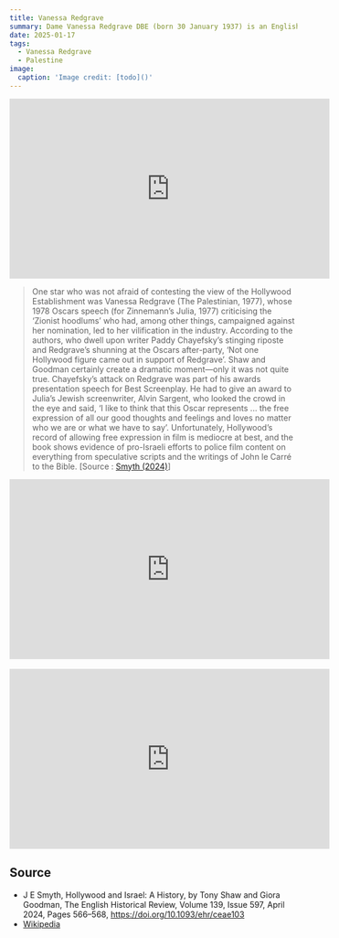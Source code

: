 ```yaml
---
title: Vanessa Redgrave
summary: Dame Vanessa Redgrave DBE (born 30 January 1937) is an English actress.
date: 2025-01-17
tags:
  - Vanessa Redgrave
  - Palestine
image:
  caption: 'Image credit: [todo]()'
---
```



<iframe width="560" height="315" src="https://www.youtube.com/embed/EeGWxHvKs48?si=TUKyD5m_QnEkY5mC" title="YouTube video player" frameborder="0" allow="accelerometer; autoplay; clipboard-write; encrypted-media; gyroscope; picture-in-picture; web-share" referrerpolicy="strict-origin-when-cross-origin" allowfullscreen></iframe>


> One star who was not afraid of contesting the view of the Hollywood Establishment was Vanessa Redgrave (The Palestinian, 1977), whose 1978 Oscars speech (for Zinnemann’s Julia, 1977) criticising the ‘Zionist hoodlums’ who had, among other things, campaigned against her nomination, led to her vilification in the industry. According to the authors, who dwell upon writer Paddy Chayefsky’s stinging riposte and Redgrave’s shunning at the Oscars after-party, ‘Not one Hollywood figure came out in support of Redgrave’. Shaw and Goodman certainly create a dramatic moment—only it was not quite true. Chayefsky’s attack on Redgrave was part of his awards presentation speech for Best Screenplay. He had to give an award to Julia’s Jewish screenwriter, Alvin Sargent, who looked the crowd in the eye and said, ‘I like to think that this Oscar represents ... the free expression of all our good thoughts and feelings and loves no matter who we are or what we have to say’. Unfortunately, Hollywood’s record of allowing free expression in film is mediocre at best, and the book shows evidence of pro-Israeli efforts to police film content on everything from speculative scripts and the writings of John le Carré to the Bible. [Source : [Smyth (2024)](https://doi.org/10.1093/ehr/ceae103)]  



<iframe width="560" height="315" src="https://www.youtube.com/embed/VTFXSRjdW2Q?si=BD3TDOO0aVVjSruC" title="YouTube video player" frameborder="0" allow="accelerometer; autoplay; clipboard-write; encrypted-media; gyroscope; picture-in-picture; web-share" referrerpolicy="strict-origin-when-cross-origin" allowfullscreen></iframe>

<br>

<br>

<iframe width="560" height="315" src="https://www.youtube.com/embed/57ntRMuQJ2Y?si=Rckumu7KYurmkkLR" title="YouTube video player" frameborder="0" allow="accelerometer; autoplay; clipboard-write; encrypted-media; gyroscope; picture-in-picture; web-share" referrerpolicy="strict-origin-when-cross-origin" allowfullscreen></iframe>


## Source

- J E Smyth, Hollywood and Israel: A History, by Tony Shaw and Giora Goodman, The English Historical Review, Volume 139, Issue 597, April 2024, Pages 566–568, https://doi.org/10.1093/ehr/ceae103
- [Wikipedia](https://en.wikipedia.org/wiki/Vanessa_Redgrave)